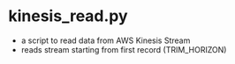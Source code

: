 # kinesis_read.py
- a script to read data from AWS Kinesis Stream
- reads stream starting from first record (TRIM_HORIZON)
